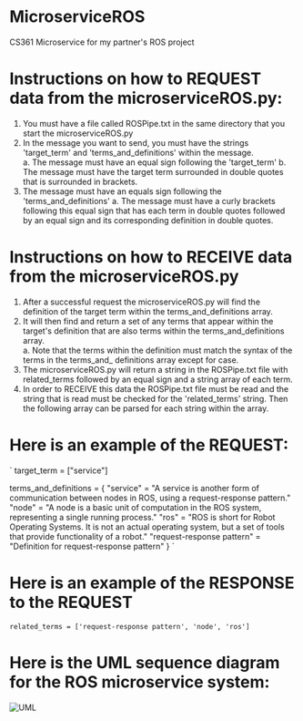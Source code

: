 # MicroserviceROS
CS361 Microservice for my partner's ROS project

# Instructions on how to REQUEST data from the microserviceROS.py: 
1. You must have a file called ROSPipe.txt in the same directory that you start the microserviceROS.py
2. In the message you want to send, you must have the strings 'target_term' and 'terms_and_definitions'
within the message.  
a. The message must have an equal sign following the 'target_term' 
b. The message must have the target term surrounded in double quotes that is surrounded in brackets. 
3. The message must have an equals sign following the 'terms_and_definitions' 
a. The message must have a curly brackets following this equal sign that has each term in double 
quotes followed by an equal sign and its corresponding definition in double quotes.  

# Instructions on how to RECEIVE data from the microserviceROS.py
1. After a successful request the microserviceROS.py will find the definition of the target term
within the terms_and_definitions array.  
2. It will then find and return a set of any terms that appear within the target's definition
that are also terms within the terms_and_definitions array.  
a. Note that the terms within the definition must match the syntax of the terms in the terms_and_
definitions array except for case.  
3. The microserviceROS.py will return a string in the ROSPipe.txt file with related_terms followed
by an equal sign and a string array of each term.  
4. In order to RECEIVE this data the ROSPipe.txt file must be read and the string that is read must be checked for 
the 'related_terms' string.  Then the following array can be parsed for each string within the array.  
# Here is an example of the REQUEST:
`
target_term = ["service"]

terms_and_definitions = {
    "service" = "A service is another form of communication between nodes in ROS, using a request-response pattern."
    "node" = "A node is a basic unit of computation in the ROS system, representing a single running process."
    "ros" = "ROS is short for Robot Operating Systems. It is not an actual operating system, 
    but a set of tools that provide functionality of a robot."
    "request-response pattern" = "Definition for request-response pattern"
}
`
# Here is an example of the RESPONSE to the REQUEST
`
related_terms = ['request-response pattern', 'node', 'ros']
`
# Here is the UML sequence diagram for the ROS microservice system:
![UML](https://user-images.githubusercontent.com/98900778/236966550-bcb74cb5-5d49-4c2e-ba7f-4bef8220f847.JPG)

